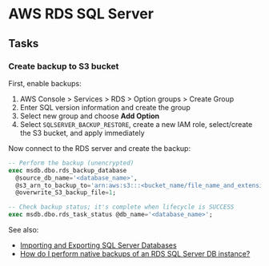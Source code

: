 # AWS RDS SQL Server

## Tasks

### Create backup to S3 bucket

First, enable backups:

1. AWS Console > Services > RDS > Option groups > Create Group
2. Enter SQL version information and create the group
3. Select new group and choose **Add Option**
4. Select `SQLSERVER_BACKUP_RESTORE`, create a new IAM role, select/create the S3 bucket, and apply immediately

Now connect to the RDS server and create the backup:

```sql
-- Perform the backup (unencrypted)
exec msdb.dbo.rds_backup_database
  @source_db_name='<database_name>',
  @s3_arn_to_backup_to='arn:aws:s3:::<bucket_name/file_name_and_extension>',
  @overwrite_S3_backup_file=1;

-- Check backup status; it's complete when lifecycle is SUCCESS
exec msdb.dbo.rds_task_status @db_name='<database_name>';
```

See also:

- [Importing and Exporting SQL Server Databases](https://docs.aws.amazon.com/AmazonRDS/latest/UserGuide/SQLServer.Procedural.Importing.html)
- [How do I perform native backups of an RDS SQL Server DB instance?](https://aws.amazon.com/premiumsupport/knowledge-center/native-backup-rds-sql-server/)
